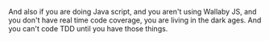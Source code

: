 And also if you are doing Java script, and you aren't using Wallaby JS, and you don't have real time code coverage, you are living in the dark ages. And you can't code TDD until you have those things.
